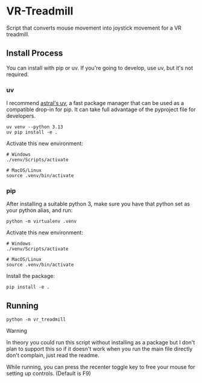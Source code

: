 # VR-Treadmill
Script that converts mouse movement into joystick movement for a VR treadmill.

## Install Process

You can install with pip or uv. If you're going to develop, use uv, but it's not required.

### uv
I recommend [astral's uv](https://docs.astral.sh/uv/getting-started/installation/), a fast package manager that can be used as a compatible drop-in for pip. It can take full advantage of the pyproject file for developers.

```shell
uv venv --python 3.13
uv pip install -e .
```

Activate this new environment:
```shell
# Windows
./venv/Scripts/activate

# MacOS/Linux
source .venv/bin/activate
```



### pip

After installing a suitable python 3, make sure you have that python set as your python alias, and run:
```shell
python -m virtualenv .venv
```

Activate this new environment:
```shell
# Windows
./venv/Scripts/activate

# MacOS/Linux
source .venv/bin/activate
```

Install the package:
```shell
pip install -e .
```

## Running

```shell
python -m vr_treadmill
```

> [!WARNING]
> In theory you could run this script without installing as a package but I don't plan to support this so if it doesn't work when you run the main file directly don't complain, just read the readme.

While running, you can press the recenter toggle key to free your mouse for setting up controls. (Default is F9)